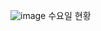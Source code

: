 ![image](https://user-images.githubusercontent.com/80899085/143182436-38607bbf-5d0d-4ffa-a927-3addce084354.png)
수요일 현황
